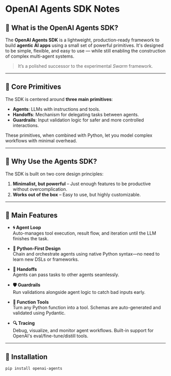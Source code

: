 # OpenAI Agents SDK Notes

## 🧠 What is the OpenAI Agents SDK?

The **OpenAI Agents SDK** is a lightweight, production-ready framework to build **agentic AI apps** using a small set of powerful primitives. It's designed to be simple, flexible, and easy to use — while still enabling the construction of complex multi-agent systems.

> It’s a polished successor to the experimental *Swarm* framework.

---

## 🔧 Core Primitives

The SDK is centered around **three main primitives**:

- **Agents**: LLMs with instructions and tools.
- **Handoffs**: Mechanism for delegating tasks between agents.
- **Guardrails**: Input validation logic for safer and more controlled interactions.

These primitives, when combined with Python, let you model complex workflows with minimal overhead.

---

## 🎯 Why Use the Agents SDK?

The SDK is built on two core design principles:

1. **Minimalist, but powerful** – Just enough features to be productive without overcomplication.
2. **Works out of the box** – Easy to use, but highly customizable.

---

## 🌟 Main Features

- **🌀 Agent Loop**  
  Auto-manages tool execution, result flow, and iteration until the LLM finishes the task.

- **🐍 Python-First Design**  
  Chain and orchestrate agents using native Python syntax—no need to learn new DSLs or frameworks.

- **🤝 Handoffs**  
  Agents can pass tasks to other agents seamlessly.

- **🛡️ Guardrails**  
  Run validations alongside agent logic to catch bad inputs early.

- **🧰 Function Tools**  
  Turn any Python function into a tool. Schemas are auto-generated and validated using Pydantic.

- **🔍 Tracing**  
  Debug, visualize, and monitor agent workflows. Built-in support for OpenAI's eval/fine-tune/distill tools.

---

## 🚀 Installation

```bash
pip install openai-agents

